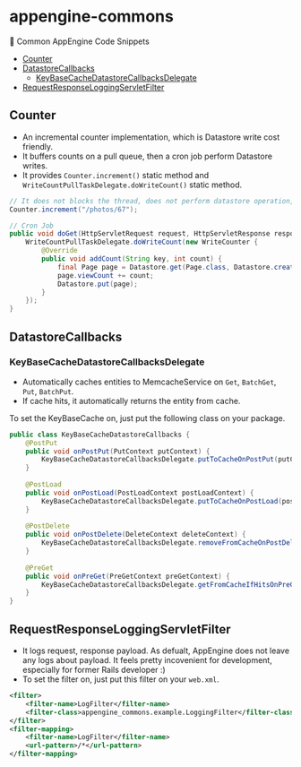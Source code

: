 # appengine-commons
🍣 Common AppEngine Code Snippets

- [Counter](https://github.com/kaiinui/appengine-commons/#Counter)
- [DatastoreCallbacks](https://github.com/kaiinui/appengine-commons/#DatastoreCallbacks)
  - [KeyBaseCacheDatastoreCallbacksDelegate](https://github.com/kaiinui/appengine-commons/#KeyBaseCacheDatastoreCallbacksDelegate)
- [RequestResponseLoggingServletFilter](https://github.com/kaiinui/appengine-commons/#RequestResponseLoggingServletFilter)

## Counter

* An incremental counter implementation, which is Datastore write cost friendly.
* It buffers counts on a pull queue, then a cron job perform Datastore writes.
* It provides `Counter.increment()` static method and `WriteCountPullTaskDelegate.doWriteCount()` static method.

```java
// It does not blocks the thread, does not perform datastore operation, either any heavy operations.
Counter.increment("/photos/67");
```

```java
// Cron Job
public void doGet(HttpServletRequest request, HttpServletResponse response) {
    WriteCountPullTaskDelegate.doWriteCount(new WriteCounter {
        @Override
        public void addCount(String key, int count) {
            final Page page = Datastore.get(Page.class, Datastore.createKey(Page.class, key));
            page.viewCount += count;
            Datastore.put(page);
        }
    });
}
```

## DatastoreCallbacks

### KeyBaseCacheDatastoreCallbacksDelegate

* Automatically caches entities to MemcacheService on `Get`, `BatchGet`, `Put`, `BatchPut`.
* If cache hits, it automatically returns the entity from cache.

To set the KeyBaseCache on, just put the following class on your package.

```java
public class KeyBaseCacheDatastoreCallbacks {
    @PostPut
    public void onPostPut(PutContext putContext) {
        KeyBaseCacheDatastoreCallbacksDelegate.putToCacheOnPostPut(putContext);
    }
    
    @PostLoad
    public void onPostLoad(PostLoadContext postLoadContext) {
        KeyBaseCacheDatastoreCallbacksDelegate.putToCacheOnPostLoad(postLoadContext);
    }
    
    @PostDelete
    public void onPostDelete(DeleteContext deleteContext) {
        KeyBaseCacheDatastoreCallbacksDelegate.removeFromCacheOnPostDelete(deleteContext);
    }
    
    @PreGet
    public void onPreGet(PreGetContext preGetContext) {
        KeyBaseCacheDatastoreCallbacksDelegate.getFromCacheIfHitsOnPreGet(preGetContext);
    }
}
```

## RequestResponseLoggingServletFilter

* It logs request, response payload. As defualt, AppEngine does not leave any logs about payload. It feels pretty incovenient for development, especially for former Rails developer :)
* To set the filter on, just put this filter on your `web.xml`.

```xml
<filter>
    <filter-name>LogFilter</filter-name>
    <filter-class>appengine_commons.example.LoggingFilter</filter-class>
</filter>
<filter-mapping>
    <filter-name>LogFilter</filter-name>
    <url-pattern>/*</url-pattern>
</filter-mapping>
```
